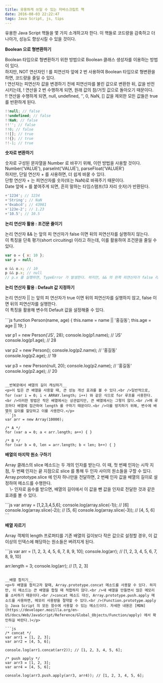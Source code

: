 ```yaml
---
title: 유용하게 쓰일 수 있는 자바스크립트 핵
date: 2016-08-03 22:22:47
tags: Java Script, js, tips
---
```

<p>유용한 Java Script 핵들을 몇 가지 소개하고자 한다. 이 핵들로 코드량을 감축하고 더 나아가, 성능도 향상시킬 수 있을 것이다.</p>

__Boolean 으로 형변환하기__
<p>Boolean 타입으로 형변환하기 위한 방법으로 Boolean 클래스 생성자를 이용하는 방법이 있다.<br />하지만, NOT 연산자인 ! 를 피연산자 앞에 2 번 사용하여 Boolean 타입으로 형변환을 하면, 코드량을 줄일 수 있다.<br />! 연산자는 피연산자 값을 변경하기 전에 피연산자를 불린 값으로 변환한 뒤, 값을 반전시키는데, ! 연산을 2 번 수행하게 되면, 원래 값의 참/거짓 값으로 돌아오기 때문이다.<br />!! 연산을 수행하게 되면, null, undefined, '', 0, NaN, [] 값을 제외한 모든 값들은 true 를 반환하게 된다.</p>

```js
!!null; // false
!!undefined; // false
!!NaN; // false
!!''; // false
!!0; // false
!![]; // true
!!{}; // true
!!-1; // true
```

__숫자로 변환하기__
<p>숫자로 구성된 문자열을 Number 로 바꾸기 위해, 이런 방법을 사용할 것이다. Number('VALUE'), parseInt('VALUE'), parseFloat('VALUER')<br />하지만, 단일 연산자 + 를 사용하면, 더 쉽게 바꿀 수 있다.<br />단항 연산자 + 는 피연산자를 숫자(또는 NaN)로 바꿔주기 때문이다.<br />Date 앞에 + 를 붙여주게 되면, 흔히 말하는 타임스탬프(13 자리 숫자)가 반환된다.<br /></p>

```js
+'1234'; // 1234
+'String'; // NaN
+'0xabcd'; // 43981
+'123e-2'; // 1.23
+'10.5'; // 10.5
```

__논리 연산자 활용 : 조건문 줄이기__
<p>논리 연산자 && 는 앞의 피 연산자가 false 이면 뒤의 피연산자를 실행하지 않는다.<br />이 특징을 단축 평가(short circuiting) 이라고 하는데, 이를 활용하여 조건문을 줄일 수 있다.</p>

```js
var o = { x: 10 };
var p = null;

o && o.x; // 10
p && p.x; // null
// p.x 를 실행하면, TypeError 가 발생한다. 하지만, && 의 왼쪽 피연산자가 false 라 p.x 를 실행하지 않고, 에러가 발생하지 않게 된다.
```

__논리 연산자 활용 : Default 값 지정하기__
<p>논리 연산자 || 는 앞의 피 연산자가 true 이면 뒤의 피연산자를 실행하지 않고, false 이면 뒤의 피연산자를 실행한다.<br />이 특징을 활용해 변수의 Default 값을 설정해줄 수 있다.</p>
```js
function Person(name, age) {
  this.name = name || '홍길동';
  this.age = age || 19;
}

var p1 = new Person('JS', 28);
console.log(p1.name); // 'JS'
console.log(p1.age); // 28

var p2 = new Person();
console.log(p2.name); // '홍길동'
console.log(p2.age); // 19

var p3 = new Person(null, 20);
console.log(p2.name); // '홍길동'
console.log(p2.age); // 20
```

__반복문에서 배열의 길이 캐싱하기__
<p>이 팁은 큰 배열을 사용할 때, 큰 성능 개선 효과를 볼 수 있다.<br />일반적으로, for (var i = 0; i < ARRAY.length; i++) 와 같은 식으로 for 루프를 사용한다.<br />이러한 방법은 작은 배열에서는 상관없지만, 큰 배열에서는 그렇지 않다.<br />매 루프마다 배열에 접근하여 length 를 구하기 때문이다.<br />이를 방지하기 위해, 변수에 배열의 길이를 할당하고 이를 사용한다.</p>
```js
var arr = new Array(10000);

/* A */
for (var a = 0; a < arr.length; a++) { }

/* B */
for (var b = 0, len = arr.length; b < len; b++) { }
```

__배열의 마지막 원소 구하기__
<p>Array 클래스의 slice 메소드는 두 개의 인자를 받는다. 이 때, 첫 번째 인자는 시작 지점, 두 번째 인자는 끝 지점으로 slice 를 통해 두 인자 사이의 원소들을 구할 수 있다.<br />Array.prototype.slice 에 인자 하나만을 전달하면, 2 번째 인자 값을 배열의 길이로 설정하여 메소드를 수행한다.<br />&nbsp;&nbsp;&nbsp;&nbsp;\- 인자로 음수를 받으면, 배열의 길이에서 이 값을 뺀 값을 인자로 전달한 것과 같은 효과를 볼 수 있다.</p></p>
```js
var array = [1,2,3,4,5,6];
console.log(array.slice(-1)); // [6]
console.log(array.slice(-2)); // [5, 6]
console.log(array.slice(-3)); // [4, 5, 6]
```

__배열 자르기__
<p>Array 객체의 length 프로퍼티를 기존 배열의 길이보다 작은 값으로 설정할 경우, 이 값 이상의 인덱스에 해당하는 원소들은 버려지게 된다.</p>
```js
var arr = [1, 2, 3, 4, 5, 6, 7, 8, 9, 10];
console.log(arr); // [1, 2, 3, 4, 5, 6, 7, 8, 9, 10]

arr.length = 3;
console.log(arr); // [1, 2, 3]
```

__배열 합치기__
<p>두 배열을 합치고자 할때, Array.prototype.concat 메소드를 사용할 수 있다. 하지만, 이 메소드는 큰 배열을 합칠 때 적합하지 않다.<br />새 배열을 만들면서 많은 메모리를 소비하기 때문이다.<br />concat 메소드 대신, Array.prototype.push.apply 메소드를 사용하면, 메모리 사용량을 절약할 수 있다.<br />(Function.prototype.apply 는 Java Script 의 모든 함수에 사용할 수 있는 메소드이다. 자세한 내용은 [MDN](https://developer.mozilla.org/en-US/docs/Web/JavaScript/Reference/Global_Objects/Function/apply) 에서 확인하길 바란다.)</p>

```js
/* concat */
var arr1 = [1, 2, 3];
var arr2 = [4, 5, 6];

console.log(arr1.concat(arr2)); // [1, 2, 3, 4, 5, 6];

/* push apply */
var arr3 = [1, 2, 3];
var arr4 = [4, 5, 6];

console.log(arr3.push.apply(arr3, arr4)); // [1, 2, 3, 4, 5, 6];
```

